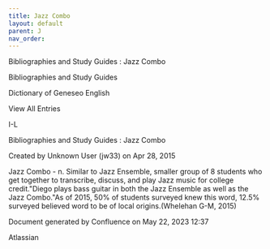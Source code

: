 ```yaml
---
title: Jazz Combo
layout: default
parent: J
nav_order:
---
```


Bibliographies and Study Guides : Jazz Combo

Bibliographies and Study Guides

Dictionary of Geneseo English

View All Entries

I-L

Bibliographies and Study Guides : Jazz Combo

Created by  Unknown User (jw33) on Apr 28, 2015

Jazz Combo - n. Similar to Jazz Ensemble, smaller group of 8 students who get together to transcribe, discuss, and play Jazz music for college credit.&quot;Diego plays bass guitar in both the Jazz Ensemble as well as the Jazz Combo.&quot;As of 2015, 50% of students surveyed knew this word, 12.5% surveyed believed word to be of local origins.(Whelehan G-M, 2015)

Document generated by Confluence on May 22, 2023 12:37

Atlassian
